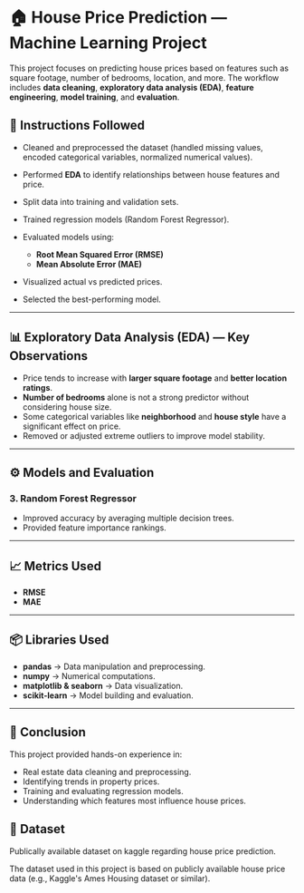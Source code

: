 # 🏠 House Price Prediction — Machine Learning Project

This project focuses on predicting house prices based on features such as square footage, number of bedrooms, location, and more.
The workflow includes **data cleaning**, **exploratory data analysis (EDA)**, **feature engineering**, **model training**, and **evaluation**.



## 📌 Instructions Followed

* Cleaned and preprocessed the dataset (handled missing values, encoded categorical variables, normalized numerical values).
* Performed **EDA** to identify relationships between house features and price.
* Split data into training and validation sets.
* Trained regression models (Random Forest Regressor).
* Evaluated models using:

  * **Root Mean Squared Error (RMSE)**
  * **Mean Absolute Error (MAE)**
* Visualized actual vs predicted prices.
* Selected the best-performing model.

---

## 📊 Exploratory Data Analysis (EDA) — Key Observations

* Price tends to increase with **larger square footage** and **better location ratings**.
* **Number of bedrooms** alone is not a strong predictor without considering house size.
* Some categorical variables like **neighborhood** and **house style** have a significant effect on price.
* Removed or adjusted extreme outliers to improve model stability.

---

## ⚙️ Models and Evaluation
### 3. **Random Forest Regressor** 

* Improved accuracy by averaging multiple decision trees.
* Provided feature importance rankings.

---

## 📈 Metrics Used

* **RMSE** 
* **MAE**

---

## 📦 Libraries Used

* **pandas** → Data manipulation and preprocessing.
* **numpy** → Numerical computations.
* **matplotlib & seaborn** → Data visualization.
* **scikit-learn** → Model building and evaluation.

---

## 📌 Conclusion

This project provided hands-on experience in:

* Real estate data cleaning and preprocessing.
* Identifying trends in property prices.
* Training and evaluating regression models.
* Understanding which features most influence house prices.


## 📁 Dataset
Publically available dataset on kaggle regarding house price prediction.


The dataset used in this project is based on publicly available house price data (e.g., Kaggle's Ames Housing dataset or similar).

